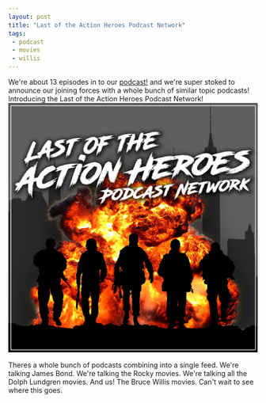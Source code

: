 ```yaml
---
layout: post
title: "Last of the Action Heroes Podcast Network"
tags:
 - podcast
 - movies
 - willis
---
```

We're about 13 episodes in to our [podcast!](/projects/movies/williswaypod) and
we're super stoked to announce our joining forces with a whole bunch of similar
topic podcasts! Introducing the Last of the Action Heroes Podcast Network!
![PodcastNetwork](/images/lotahpn.jpg)


Theres a whole bunch of podcasts combining into a single feed. We're talking
James Bond. We're talking the Rocky movies. We're talking all the  Dolph Lundgren
movies. And us! The Bruce Willis movies. Can't wait to see where this goes.

